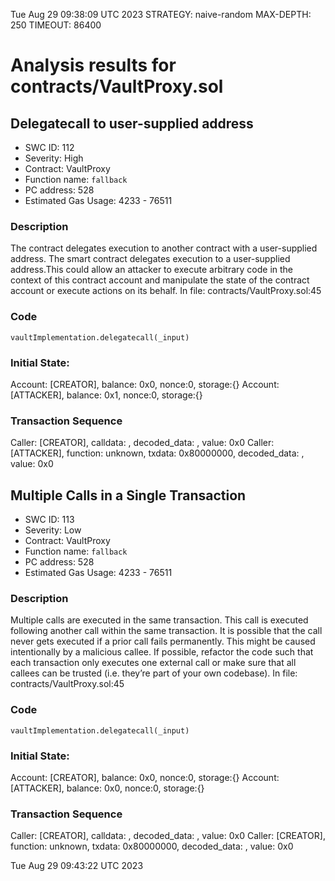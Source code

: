 Tue Aug 29 09:38:09 UTC 2023
STRATEGY: naive-random
MAX-DEPTH: 250
TIMEOUT: 86400
# Analysis results for contracts/VaultProxy.sol

## Delegatecall to user-supplied address
- SWC ID: 112
- Severity: High
- Contract: VaultProxy
- Function name: `fallback`
- PC address: 528
- Estimated Gas Usage: 4233 - 76511

### Description

The contract delegates execution to another contract with a user-supplied address.
The smart contract delegates execution to a user-supplied address.This could allow an attacker to execute arbitrary code in the context of this contract account and manipulate the state of the contract account or execute actions on its behalf.
In file: contracts/VaultProxy.sol:45

### Code

```
vaultImplementation.delegatecall(_input)
```

### Initial State:

Account: [CREATOR], balance: 0x0, nonce:0, storage:{}
Account: [ATTACKER], balance: 0x1, nonce:0, storage:{}

### Transaction Sequence

Caller: [CREATOR], calldata: , decoded_data: , value: 0x0
Caller: [ATTACKER], function: unknown, txdata: 0x80000000, decoded_data: , value: 0x0


## Multiple Calls in a Single Transaction
- SWC ID: 113
- Severity: Low
- Contract: VaultProxy
- Function name: `fallback`
- PC address: 528
- Estimated Gas Usage: 4233 - 76511

### Description

Multiple calls are executed in the same transaction.
This call is executed following another call within the same transaction. It is possible that the call never gets executed if a prior call fails permanently. This might be caused intentionally by a malicious callee. If possible, refactor the code such that each transaction only executes one external call or make sure that all callees can be trusted (i.e. they’re part of your own codebase).
In file: contracts/VaultProxy.sol:45

### Code

```
vaultImplementation.delegatecall(_input)
```

### Initial State:

Account: [CREATOR], balance: 0x0, nonce:0, storage:{}
Account: [ATTACKER], balance: 0x0, nonce:0, storage:{}

### Transaction Sequence

Caller: [CREATOR], calldata: , decoded_data: , value: 0x0
Caller: [CREATOR], function: unknown, txdata: 0x80000000, decoded_data: , value: 0x0


Tue Aug 29 09:43:22 UTC 2023
